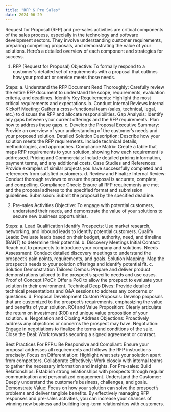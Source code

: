 ```yaml
---
title: "RFP & Pre Sales"
date: 2024-06-29
---
```


Request for Proposal (RFP) and pre-sales activities are critical components of the sales process, especially in the technology and software development sectors. They involve understanding customer requirements, preparing compelling proposals, and demonstrating the value of your solutions. Here’s a detailed overview of each component and strategies for success.

1. RFP (Request for Proposal)
Objective: To formally respond to a customer's detailed set of requirements with a proposal that outlines how your product or service meets those needs.

Steps:
a. Understand the RFP Document
Read Thoroughly: Carefully review the entire RFP document to understand the scope, requirements, evaluation criteria, and deadlines.
Identify Key Requirements: Highlight the most critical requirements and expectations.
b. Conduct Internal Reviews
Internal Kickoff Meeting: Gather a cross-functional team (sales, technical, legal, etc.) to discuss the RFP and allocate responsibilities.
Gap Analysis: Identify any gaps between your current offerings and the RFP requirements. Plan how to address these gaps.
c. Develop the Proposal
Executive Summary: Provide an overview of your understanding of the customer’s needs and your proposed solution.
Detailed Solution Description: Describe how your solution meets the RFP requirements. Include technical details, methodologies, and approaches.
Compliance Matrix: Create a table that maps RFP requirements to your solution, showing how each requirement is addressed.
Pricing and Commercials: Include detailed pricing information, payment terms, and any additional costs.
Case Studies and References: Provide examples of similar projects you have successfully completed and references from satisfied customers.
d. Review and Finalize
Internal Review: Conduct thorough reviews to ensure the proposal is accurate, complete, and compelling.
Compliance Check: Ensure all RFP requirements are met and the proposal adheres to the specified format and submission guidelines.
Submission: Submit the proposal by the specified deadline.


2. Pre-sales Activities
Objective: To engage with potential customers, understand their needs, and demonstrate the value of your solutions to secure new business opportunities.

Steps:
a. Lead Qualification
Identify Prospects: Use market research, networking, and inbound leads to identify potential customers.
Qualify Leads: Evaluate leads based on their budget, authority, need, and timeline (BANT) to determine their potential.
b. Discovery Meetings
Initial Contact: Reach out to prospects to introduce your company and solutions.
Needs Assessment: Conduct detailed discovery meetings to understand the prospect’s pain points, requirements, and goals.
Solution Mapping: Map the prospect’s needs to your solution offerings and identify potential fit.
c. Solution Demonstration
Tailored Demos: Prepare and deliver product demonstrations tailored to the prospect’s specific needs and use cases.
Proof of Concept (PoC): Offer a PoC to allow the prospect to evaluate your solution in their environment.
Technical Deep Dives: Provide detailed technical presentations and Q&A sessions to address any concerns or questions.
d. Proposal Development
Custom Proposals: Develop proposals that are customized to the prospect’s requirements, emphasizing the value and benefits of your solution.
ROI and Value Proposition: Clearly articulate the return on investment (ROI) and unique value proposition of your solution.
e. Negotiation and Closing
Address Objections: Proactively address any objections or concerns the prospect may have.
Negotiation: Engage in negotiations to finalize the terms and conditions of the sale.
Close the Deal: Work towards securing a signed agreement or contract.

Best Practices
For RFPs:
Be Responsive and Compliant: Ensure your proposal addresses all requirements and follows the RFP instructions precisely.
Focus on Differentiation: Highlight what sets your solution apart from competitors.
Collaborate Effectively: Work closely with internal teams to gather the necessary information and insights.
For Pre-sales:
Build Relationships: Establish strong relationships with prospects through regular communication and personalized engagement.
Understand the Customer: Deeply understand the customer’s business, challenges, and goals.
Demonstrate Value: Focus on how your solution can solve the prospect’s problems and deliver tangible benefits.
By effectively managing RFP responses and pre-sales activities, you can increase your chances of winning new business and building long-term relationships with customers.
